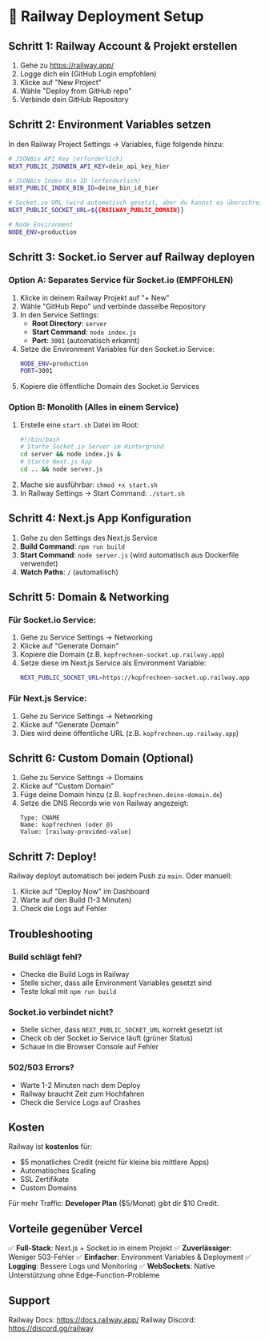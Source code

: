 # 🚂 Railway Deployment Setup

## Schritt 1: Railway Account & Projekt erstellen

1. Gehe zu https://railway.app/
2. Logge dich ein (GitHub Login empfohlen)
3. Klicke auf "New Project"
4. Wähle "Deploy from GitHub repo"
5. Verbinde dein GitHub Repository

## Schritt 2: Environment Variables setzen

In den Railway Project Settings → Variables, füge folgende hinzu:

```bash
# JSONBin API Key (erforderlich)
NEXT_PUBLIC_JSONBIN_API_KEY=dein_api_key_hier

# JSONBin Index Bin ID (erforderlich)
NEXT_PUBLIC_INDEX_BIN_ID=deine_bin_id_hier

# Socket.io URL (wird automatisch gesetzt, aber du kannst es überschreiben)
NEXT_PUBLIC_SOCKET_URL=${{RAILWAY_PUBLIC_DOMAIN}}

# Node Environment
NODE_ENV=production
```

## Schritt 3: Socket.io Server auf Railway deployen

### Option A: Separates Service für Socket.io (EMPFOHLEN)

1. Klicke in deinem Railway Projekt auf "+ New"
2. Wähle "GitHub Repo" und verbinde dasselbe Repository
3. In den Service Settings:
   - **Root Directory**: `server`
   - **Start Command**: `node index.js`
   - **Port**: `3001` (automatisch erkannt)
4. Setze die Environment Variables für den Socket.io Service:
   ```bash
   NODE_ENV=production
   PORT=3001
   ```
5. Kopiere die öffentliche Domain des Socket.io Services

### Option B: Monolith (Alles in einem Service)

1. Erstelle eine `start.sh` Datei im Root:
   ```bash
   #!/bin/bash
   # Starte Socket.io Server im Hintergrund
   cd server && node index.js &
   # Starte Next.js App
   cd .. && node server.js
   ```
2. Mache sie ausführbar: `chmod +x start.sh`
3. In Railway Settings → Start Command: `./start.sh`

## Schritt 4: Next.js App Konfiguration

1. Gehe zu den Settings des Next.js Service
2. **Build Command**: `npm run build`
3. **Start Command**: `node server.js` (wird automatisch aus Dockerfile verwendet)
4. **Watch Paths**: `/` (automatisch)

## Schritt 5: Domain & Networking

### Für Socket.io Service:
1. Gehe zu Service Settings → Networking
2. Klicke auf "Generate Domain"
3. Kopiere die Domain (z.B. `kopfrechnen-socket.up.railway.app`)
4. Setze diese im Next.js Service als Environment Variable:
   ```bash
   NEXT_PUBLIC_SOCKET_URL=https://kopfrechnen-socket.up.railway.app
   ```

### Für Next.js Service:
1. Gehe zu Service Settings → Networking
2. Klicke auf "Generate Domain"
3. Dies wird deine öffentliche URL (z.B. `kopfrechnen.up.railway.app`)

## Schritt 6: Custom Domain (Optional)

1. Gehe zu Service Settings → Domains
2. Klicke auf "Custom Domain"
3. Füge deine Domain hinzu (z.B. `kopfrechnen.deine-domain.de`)
4. Setze die DNS Records wie von Railway angezeigt:
   ```
   Type: CNAME
   Name: kopfrechnen (oder @)
   Value: [railway-provided-value]
   ```

## Schritt 7: Deploy!

Railway deployt automatisch bei jedem Push zu `main`. Oder manuell:

1. Klicke auf "Deploy Now" im Dashboard
2. Warte auf den Build (1-3 Minuten)
3. Check die Logs auf Fehler

## Troubleshooting

### Build schlägt fehl?
- Checke die Build Logs in Railway
- Stelle sicher, dass alle Environment Variables gesetzt sind
- Teste lokal mit `npm run build`

### Socket.io verbindet nicht?
- Stelle sicher, dass `NEXT_PUBLIC_SOCKET_URL` korrekt gesetzt ist
- Check ob der Socket.io Service läuft (grüner Status)
- Schaue in die Browser Console auf Fehler

### 502/503 Errors?
- Warte 1-2 Minuten nach dem Deploy
- Railway braucht Zeit zum Hochfahren
- Check die Service Logs auf Crashes

## Kosten

Railway ist **kostenlos** für:
- $5 monatliches Credit (reicht für kleine bis mittlere Apps)
- Automatisches Scaling
- SSL Zertifikate
- Custom Domains

Für mehr Traffic: **Developer Plan** ($5/Monat) gibt dir $10 Credit.

## Vorteile gegenüber Vercel

✅ **Full-Stack**: Next.js + Socket.io in einem Projekt
✅ **Zuverlässiger**: Weniger 503-Fehler
✅ **Einfacher**: Environment Variables & Deployment
✅ **Logging**: Bessere Logs und Monitoring
✅ **WebSockets**: Native Unterstützung ohne Edge-Function-Probleme

## Support

Railway Docs: https://docs.railway.app/
Railway Discord: https://discord.gg/railway

